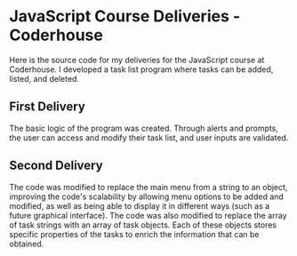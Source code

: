 # JavaScript Course Deliveries - Coderhouse

Here is the source code for my deliveries for the JavaScript course at Coderhouse. I developed a task list program where tasks can be added, listed, and deleted.

## First Delivery

The basic logic of the program was created. Through alerts and prompts, the user can access and modify their task list, and user inputs are validated.

## Second Delivery

The code was modified to replace the main menu from a string to an object, improving the code's scalability by allowing menu options to be added and modified, as well as being able to display it in different ways (such as a future graphical interface). The code was also modified to replace the array of task strings with an array of task objects. Each of these objects stores specific properties of the tasks to enrich the information that can be obtained.